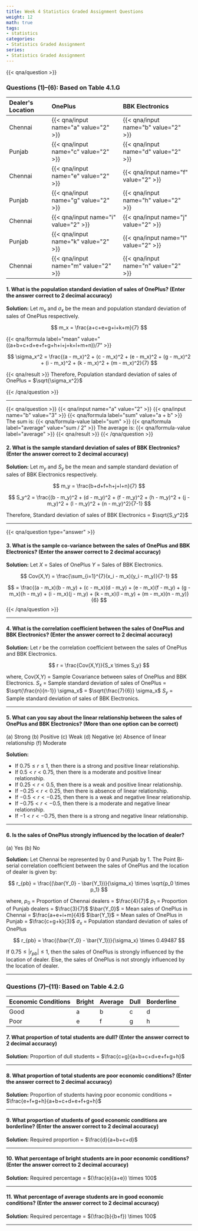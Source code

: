 ```yaml
---
title: Week 4 Statistics Graded Assignment Questions
weight: 12
math: true
tags: 
- statistics
categories:
- Statistics Graded Assignment
series:
- Statistics Graded Assignment
---
```



{{< qna/question >}}

### Questions (1)–(6): Based on Table 4.1.G

| Dealer's Location | OnePlus | BBK Electronics |
| :-- | :-- | :-- |
| Chennai | {{< qna/input name="a" value="2" >}} | {{< qna/input name="b" value="2" >}} |
| Punjab | {{< qna/input name="c" value="2" >}} | {{< qna/input name="d" value="2" >}} |
| Chennai | {{< qna/input name="e" value="2" >}} | {{< qna/input name="f" value="2" >}} |
| Punjab | {{< qna/input name="g" value="2" >}} | {{< qna/input name="h" value="2" >}} |
| Chennai | {{< qna/input name="i" value="2" >}} | {{< qna/input name="j" value="2" >}} |
| Punjab | {{< qna/input name="k" value="2" >}} | {{< qna/input name="l" value="2" >}} |
| Chennai | {{< qna/input name="m" value="2" >}} | {{< qna/input name="n" value="2" >}} |


#### 1. What is the population standard deviation of sales of OnePlus? (Enter the answer correct to 2 decimal accuracy)

**Solution:**
Let $m_x$ and $\sigma_x$ be the mean and population standard deviation of sales of OnePlus respectively.

$$
m_x = \frac{a+c+e+g+i+k+m}{7}
$$

  {{< qna/formula label="mean" value="((a+b+c+d+e+f+g+h+i+j+k+l+m+n))/7" >}}

$$
\sigma_x^2 = \frac{(a - m_x)^2 + (c - m_x)^2 + (e - m_x)^2 + (g - m_x)^2 + (i - m_x)^2 + (k - m_x)^2 + (m - m_x)^2}{7}
$$

  {{< qna/result >}}
Therefore, Population standard deviation of sales of OnePlus = $\sqrt{\sigma_x^2}$

{{< /qna/question >}}


<!-- {{< math/calc3 a=10 b=5 formula="a + b * 2" >}} -->

<!-- {{< math/calc3 x=2 y=3 z=4 formula="x * y + z" >}} -->

---

{{< qna/question >}}
  {{< qna/input name="a" value="2" >}}
  {{< qna/input name="b" value="3" >}}
  {{< qna/formula label="sum" value="a + b" >}}
   The sum is: {{< qna/formula-value label="sum" >}}
  {{< qna/formula label="average" value="sum / 2" >}}
   The average is: {{< qna/formula-value label="average" >}}
  {{< qna/result >}}
{{< /qna/question >}}

#### 2. What is the sample standard deviation of sales of BBK Electronics? (Enter the answer correct to 2 decimal accuracy)

**Solution:**
Let $m_y$ and $S_y$ be the mean and sample standard deviation of sales of BBK Electronics respectively.

$$
m_y = \frac{b+d+f+h+j+l+n}{7}
$$

$$
S_y^2 = \frac{(b - m_y)^2 + (d - m_y)^2 + (f - m_y)^2 + (h - m_y)^2 + (j - m_y)^2 + (l - m_y)^2 + (n - m_y)^2}{7-1}
$$

Therefore, Standard deviation of sales of BBK Electronics = $\sqrt{S_y^2}$

---
{{< qna/question type="answer" >}}

#### 3. What is the sample co-variance between the sales of OnePlus and BBK Electronics? (Enter the answer correct to 2 decimal accuracy)

**Solution:**
Let $X$ = Sales of OnePlus
$Y$ = Sales of BBK Electronics.

$$
Cov(X,Y) = \frac{\sum_{i=1}^{7}(x_i - m_x)(y_i - m_y)}{7-1}
$$

$$
= \frac{(a - m_x)(b - m_y) + (c - m_x)(d - m_y) + (e - m_x)(f - m_y) + (g - m_x)(h - m_y) + (i - m_x)(j - m_y) + (k - m_x)(l - m_y) + (m - m_x)(n - m_y)}{6}
$$
{{< /qna/question >}}

---

#### 4. What is the correlation coefficient between the sales of OnePlus and BBK Electronics? (Enter the answer correct to 2 decimal accuracy)

**Solution:**
Let $r$ be the correlation coefficient between the sales of OnePlus and BBK Electronics.

$$
r = \frac{Cov(X,Y)}{S_x \times S_y}
$$

where,
Cov(X,Y) = Sample Covariance between sales of OnePlus and BBK Electronics.
$S_x$ = Sample standard deviation of sales of OnePlus = $\sqrt{\frac{n}{n-1}} \sigma_x$ = $\sqrt{\frac{7}{6}} \sigma_x$
$S_y$ = Sample standard deviation of sales of BBK Electronics.

---

#### 5. What can you say about the linear relationship between the sales of OnePlus and BBK Electronics? (More than one option can be correct)

(a) Strong
(b) Positive
(c) Weak
(d) Negative
(e) Absence of linear relationship
(f) Moderate

**Solution:**

- If $0.75 \leq r \leq 1$, then there is a strong and positive linear relationship.
- If $0.5 < r < 0.75$, then there is a moderate and positive linear relationship.
- If $0.25 < r < 0.5$, then there is a weak and positive linear relationship.
- If $-0.25 < r < 0.25$, then there is absence of linear relationship.
- If $-0.5 < r < -0.25$, then there is a weak and negative linear relationship.
- If $-0.75 < r < -0.5$, then there is a moderate and negative linear relationship.
- If $-1 < r < -0.75$, then there is a strong and negative linear relationship.

---

#### 6. Is the sales of OnePlus strongly influenced by the location of dealer?

(a) Yes
(b) No

**Solution:**
Let Chennai be represented by 0 and Punjab by 1.
The Point Bi-serial correlation coefficient between the sales of OnePlus and the location of dealer is given by:

$$
r_{pb} = \frac{(\bar{Y_0} - \bar{Y_1})}{\sigma_x} \times \sqrt{p_0 \times p_1}
$$

where,
$p_0$ = Proportion of Chennai dealers = $\frac{4}{7}$
$p_1$ = Proportion of Punjab dealers = $\frac{3}{7}$
$\bar{Y_0}$ = Mean sales of OnePlus in Chennai = $\frac{a+e+i+m}{4}$
$\bar{Y_1}$ = Mean sales of OnePlus in Punjab = $\frac{c+g+k}{3}$
$\sigma_x$ = Population standard deviation of sales of OnePlus

$$
r_{pb} = \frac{(\bar{Y_0} - \bar{Y_1})}{\sigma_x} \times 0.49487
$$

If $0.75 \leq |r_{pb}| \leq 1$, then the sales of OnePlus is strongly influenced by the location of dealer.
Else, the sales of OnePlus is not strongly influenced by the location of dealer.

---

### Questions (7)–(11): Based on Table 4.2.G

| Economic Conditions | Bright | Average | Dull | Borderline |
| :-- | :-- | :-- | :-- | :-- |
| Good | a | b | c | d |
| Poor | e | f | g | h |

#### 7. What proportion of total students are dull? (Enter the answer correct to 2 decimal accuracy)

**Solution:**
Proportion of dull students = $\frac{c+g}{a+b+c+d+e+f+g+h}$

---

#### 8. What proportion of total students are poor economic conditions? (Enter the answer correct to 2 decimal accuracy)

**Solution:**
Proportion of students having poor economic conditions = $\frac{e+f+g+h}{a+b+c+d+e+f+g+h}$

---

#### 9. What proportion of students of good economic conditions are borderline? (Enter the answer correct to 2 decimal accuracy)

**Solution:**
Required proportion = $\frac{d}{a+b+c+d}$

---

#### 10. What percentage of bright students are in poor economic conditions? (Enter the answer correct to 2 decimal accuracy)

**Solution:**
Required percentage = $(\frac{e}{a+e}) \times 100$

---

#### 11. What percentage of average students are in good economic conditions? (Enter the answer correct to 2 decimal accuracy)

**Solution:**
Required percentage = $(\frac{b}{b+f}) \times 100$

---